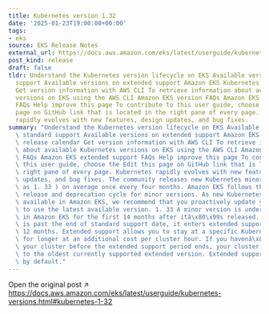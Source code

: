 ```yaml
---
title: Kubernetes version 1.32
date: '2025-01-23T19:00:00+00:00'
tags:
- eks
source: EKS Release Notes
external_url: https://docs.aws.amazon.com/eks/latest/userguide/kubernetes-versions.html#kubernetes-1-32
post_kind: release
draft: false
tldr: Understand the Kubernetes version lifecycle on EKS Available versions on standard
  support Available versions on extended support Amazon EKS Kubernetes release calendar
  Get version information with AWS CLI To retrieve information about available Kubernetes
  versions on EKS using the AWS CLI Amazon EKS version FAQs Amazon EKS extended support
  FAQs Help improve this page To contribute to this user guide, choose the Edit this
  page on GitHub link that is located in the right pane of every page. Kubernetes
  rapidly evolves with new features, design updates, and bug fixes.
summary: "Understand the Kubernetes version lifecycle on EKS Available versions on\
  \ standard support Available versions on extended support Amazon EKS Kubernetes\
  \ release calendar Get version information with AWS CLI To retrieve information\
  \ about available Kubernetes versions on EKS using the AWS CLI Amazon EKS version\
  \ FAQs Amazon EKS extended support FAQs Help improve this page To contribute to\
  \ this user guide, choose the Edit this page on GitHub link that is located in the\
  \ right pane of every page. Kubernetes rapidly evolves with new features, design\
  \ updates, and bug fixes. The community releases new Kubernetes minor versions (such\
  \ as 1. 33 ) on average once every four months. Amazon EKS follows the upstream\
  \ release and deprecation cycle for minor versions. As new Kubernetes versions become\
  \ available in Amazon EKS, we recommend that you proactively update your clusters\
  \ to use the latest available version. 1. 33 A minor version is under standard support\
  \ in Amazon EKS for the first 14 months after itâ\x80\x99s released. Once a version\
  \ is past the end of standard support date, it enters extended support for the next\
  \ 12 months. Extended support allows you to stay at a specific Kubernetes version\
  \ for longer at an additional cost per cluster hour. If you havenâ\x80\x99t updated\
  \ your cluster before the extended support period ends, your cluster is auto-upgraded\
  \ to the oldest currently supported extended version. Extended support is enabled\
  \ by default."
---
```

Open the original post ↗ https://docs.aws.amazon.com/eks/latest/userguide/kubernetes-versions.html#kubernetes-1-32

